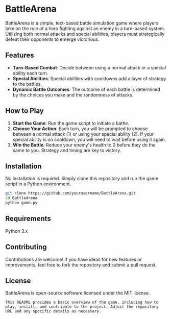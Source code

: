 # BattleArena

BattleArena is a simple, text-based battle simulation game where players take on the role of a hero fighting against an enemy in a turn-based system. Utilizing both normal attacks and special abilities, players must strategically defeat their opponents to emerge victorious.

## Features

- **Turn-Based Combat**: Decide between using a normal attack or a special ability each turn.
- **Special Abilities**: Special abilities with cooldowns add a layer of strategy to the battles.
- **Dynamic Battle Outcomes**: The outcome of each battle is determined by the choices you make and the randomness of attacks.

## How to Play

1. **Start the Game**: Run the game script to initiate a battle.
2. **Choose Your Action**: Each turn, you will be prompted to choose between a normal attack (1) or using your special ability (2). If your special ability is on cooldown, you will need to wait before using it again.
3. **Win the Battle**: Reduce your enemy's health to 0 before they do the same to you. Strategy and timing are key to victory.

## Installation

No installation is required. Simply clone this repository and run the game script in a Python environment.

```bash
git clone https://github.com/yourusername/BattleArena.git
cd BattleArena
python game.py
```

## Requirements

Python 3.x

## Contributing

Contributions are welcome! If you have ideas for new features or improvements, feel free to fork the repository and submit a pull request.

## License

BattleArena is open-source software licensed under the MIT license.

```
This README provides a basic overview of the game, including how to play, install, and contribute to the project. Adjust the repository URL and any specific details as necessary.
```
